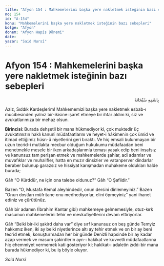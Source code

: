 ```yaml
---
title: "Afyon 154 : Mahkemelerini başka yere nakletmek isteğinin bazı sebepleri"
no: 154
id: "A-154"
konu: "Mahkemelerini başka yere nakletmek isteğinin bazı sebepleri"
bolge: "Afyon"
donem: "Afyon Hapis Dönemi"
date: 
yazar: "Said Nursî"
---
```


# Afyon 154 : Mahkemelerini başka yere nakletmek isteğinin bazı sebepleri

<p class="arabic" dir="rtl" title="Meal: “Her türlü noksan sıfatlardan yüce olan Allah’ın adıyla.”">بِاسْمِهِ سُبْحَانَهُ</p>

Aziz, Sıddık Kardeşlerim! Mahkememizi başka yere nakletmek esbab-ı mucibesinden yalnız bir-ikisine işaret etmeye bir ihtar aldım ki, siz ve avukatlarımıza bir mehaz olsun.

**Birincisi**: Burada dehşetli bir mana hükmediyor ki, çok muktedir üç avukatımızın haklı kanunî müdafaatlarını ve heyet-i hâkimenin çok ümid ve itimad ettiğimiz hüsn-ü niyetlerini geri bıraktı. Ve hiç emsali bulunmayan bir uzun tecrid-i mutlakta mecbur olduğum hukukumu müdafaadan beni menetmekle mesele bir iken arkadaşlarımla teması yasak edip beni insafsız ve kanunsuz tam perişan etmek ve mahkemelerde şahlar, adi adamlar ve muvafıklar ve muhalifler, hatta en muzır dinsizler ve vatanperver dindarlar beraber bulunup garazsız ve hissiyat karışmadan muhakeme oldukları halde burada;

Gâh “O Kürddür, ne için ona talebe oldunuz?” Gâh “O Şafiidir.”

Bazen “O, Mustafa Kemal aleyhindedir, onun dersini dinlemeyiniz.” Bazen “Onun dostları müfritane onu medhediyorlar, elini öpmeyiniz” yani ihanet ediniz ve çürütünüz.

Gâh bir adamın (İbrahim Kantar gibi) mahkemeye gelmemesiyle, otuz-kırk masumun mahkemelerini tehir ve mevkufiyetlerini devam ettiriyorlar.

Gâh “Belki bir-iki şakird daha var” diye sırf kanunsuz on beş günde Temyiz hakkımız iken, iki ay belki niyetlerince altı ay tehir etmek ve on bir ay beni tecrid etmek, konuşturmadan her bir günde Denizli hapsinde bir ay kadar azap vermek ve masum şakirdlerin ayn-ı hakikat ve kuvvetli müdafaatlarına hiç ehemmiyet vermemek kati gösteriyor ki; hakikat-ı adaletin zıddı bir mana burada hükmediyor ki, bu iş böyle oluyor.

*Said Nursî*
